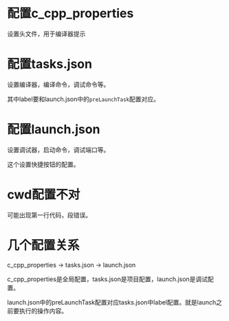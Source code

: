 # 配置c_cpp_properties

设置头文件，用于编译器提示

# 配置tasks.json

设置编译器，编译命令，调试命令等。

其中label要和launch.json中的`preLaunchTask`配置对应。

# 配置launch.json

设置调试器，启动命令，调试端口等。

这个设置快捷按钮的配置。

# cwd配置不对
可能出现第一行代码，段错误。


# 几个配置关系

c_cpp_properties -> tasks.json -> launch.json

c_cpp_properties是全局配置，tasks.json是项目配置，launch.json是调试配置。

launch.json中的preLaunchTask配置对应tasks.json中label配置。就是launch之前要执行的操作内容。
